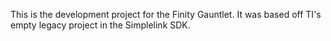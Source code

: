 This is the development project for the Finity Gauntlet. It was based off TI's empty legacy project in the Simplelink SDK.

